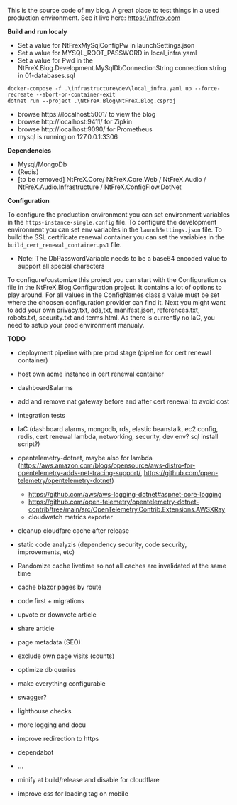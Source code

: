 This is the source code of my blog. A great place to test things in a used production environment. See it live here: https://ntfrex.com

**Build and run localy**

 - Set a value for NtFrexMySqlConfigPw in launchSettings.json
 - Set a value for MYSQL_ROOT_PASSWORD in local_infra.yaml
 - Set a value for Pwd in the NtFreX.Blog.Development.MySqlDbConnectionString connection string in 01-databases.sql

```
docker-compose -f .\infrastructure\dev\local_infra.yaml up --force-recreate --abort-on-container-exit
dotnet run --project .\NtFreX.Blog\NtFreX.Blog.csproj
```

 - browse https://localhost:5001/ to view the blog
 - browse http://localhost:9411/ for Zipkin
 - browse http://localhost:9090/ for Prometheus
 - mysql is running on 127.0.0.1:3306

**Dependencies**

 - Mysql/MongoDb
 - (Redis)
 - [to be removed]  NtFreX.Core/ NtFreX.Core.Web / NtFreX.Audio / NtFreX.Audio.Infrastructure / NtFreX.ConfigFlow.DotNet

 **Configuration**
 
To configure the production environment you can set environment variables in the `https-instance-single.config` file.
To configure the development environment you can set env variables in the `launchSettings.json` file. 
To build the SSL certificate renewal container you can set the variables in the `build_cert_renewal_container.ps1` file.
 - Note: The DbPasswordVariable needs to be a base64 encoded value to support all special characters

To configure/customize this project you can start with the Configuration.cs file in the NtFreX.Blog.Configuration project. It contains a lot of options to play around. 
For all values in the ConfigNames class a value must be set where the choosen configuration provider can find it.
Next you might want to add your own privacy.txt, ads,txt, manifest.json, references.txt, robots.txt, security.txt and terms.html.
As there is currently no IaC, you need to setup your prod environment manualy. 

**TODO**

 - deployment pipeline with pre prod stage (pipeline for cert renewal container)
 - host own acme instance in cert renewal container
  
 - dashboard&alarms
 - add and remove nat gateway before and after cert renewal to avoid cost
 - integration tests

 - IaC (dashboard alarms, mongodb, rds, elastic beanstalk, ec2 config, redis, cert renewal lambda, networking, security, dev env? sql install script?)
 
 - opentelemetry-dotnet, maybe also for lambda (https://aws.amazon.com/blogs/opensource/aws-distro-for-opentelemetry-adds-net-tracing-support/, https://github.com/open-telemetry/opentelemetry-dotnet)
   - https://github.com/aws/aws-logging-dotnet#aspnet-core-logging
   - https://github.com/open-telemetry/opentelemetry-dotnet-contrib/tree/main/src/OpenTelemetry.Contrib.Extensions.AWSXRay
   - cloudwatch metrics exporter
 - cleanup cloudfare cache after release
 - static code analyzis (dependency security, code security, improvements, etc)
 - Randomize cache livetime so not all caches are invalidated at the same time
 - cache blazor pages by route
 - code first + migrations
 - upvote or downvote article
 - share article
 - page metadata (SEO)
 - exclude own page visits (counts)
 - optimize db queries
 - make everything configurable
 - swagger?
 - lighthouse checks
 - more logging and docu
 - improve redirection to https
 - dependabot
 - ...

  - minify at build/release and disable for cloudflare
  - improve css for loading tag on mobile